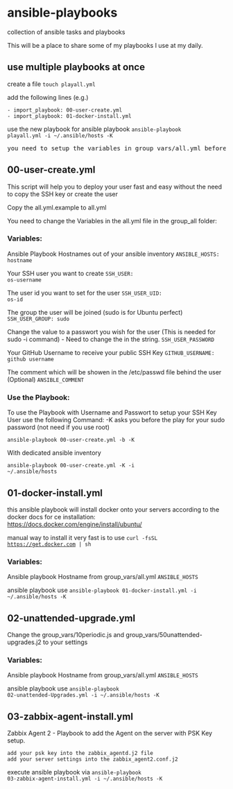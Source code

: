 # ansible-playbooks
collection of ansible tasks and playbooks

This will be a place to share some of my playbooks I use at my daily.

<h2>use multiple playbooks at once</h2>

create a file
<code>touch playall.yml</code>

add the following lines (e.g.)
```
- import_playbook: 00-user-create.yml
- import_playbook: 01-docker-install.yml
```

use the new playbook for ansible playbook
<code>ansible-playbook playall.yml -i ~/.ansible/hosts -K</code>

<pre>you need to setup the variables in group_vars/all.yml before use the playbooks</pre>

<h2>00-user-create.yml</h2>

This script will help you to deploy your user fast and easy without the need to copy the SSH key or create the user

Copy the all.yml.example to all.yml

You need to change the Variables in the all.yml file in the group_all folder:
<h3>Variables:</h3>

Ansible Playbook Hostnames out of your ansible inventory
<code>ANSIBLE_HOSTS: hostname</code>

Your SSH user you want to create
<code>SSH_USER: os-username</code>

The user id you want to set for the user
<code>SSH_USER_UID: os-id</code>

The group the user will be joined (sudo is for Ubuntu perfect)
<code>SSH_USER_GROUP: sudo</code>

Change the value to a passwort you wish for the user (This is needed for sudo -i command) - Need to change the <PASSWORD> in the string.
<code>SSH_USER_PASSWORD</code>

Your GitHub Username to receive your public SSH Key
<code>GITHUB_USERNAME: github username</code>

The comment which will be showen in the /etc/passwd file behind the user (Optional)
<code>ANSIBLE_COMMENT</code>

<h3>Use the Playbook:</h3>

To use the Playbook with Username and Passwort to setup your SSH Key User use the following Command:
-K asks you before the play for your sudo password (not need if you use root)

<code>ansible-playbook 00-user-create.yml -b -K</code>

With dedicated ansible inventory

<code>ansible-playbook 00-user-create.yml -K -i ~/.ansible/hosts</code>

<h2>01-docker-install.yml</h2>

this ansible playbook will install docker onto your servers according to the docker docs for ce installation: https://docs.docker.com/engine/install/ubuntu/

manual way to install it very fast is to use
<code>curl -fsSL https://get.docker.com | sh</code>

<h3>Variables:</h3>
Ansible playbook Hostname from group_vars/all.yml
<code>ANSIBLE_HOSTS</code>

ansible playbook use
<code>ansible-playbook 01-docker-install.yml -i ~/.ansible/hosts -K</code>


<h2>02-unattended-upgrade.yml</h3>

Change the group_vars/10periodic.js and group_vars/50unattended-upgrades.j2 to your settings

<h3>Variables:</h3>
Ansible playbook Hostname from group_vars/all.yml
<code>ANSIBLE_HOSTS</code>

ansible playbook use
<code>ansible-playbook 02-unattended-Upgrades.yml -i ~/.ansible/hosts -K</code>

<h2>03-zabbix-agent-install.yml</h2>

Zabbix Agent 2 - Playbook to add the Agent on the server with PSK Key setup.

```
add your psk key into the zabbix_agentd.j2 file
add your server settings into the zabbix_agent2.conf.j2
```

execute ansible playbook via
<code>ansible-playbook 03-zabbix-agent-install.yml -i ~/.ansible/hosts -K</code>
 